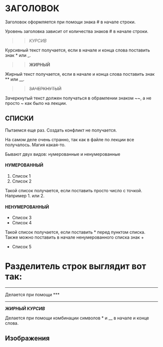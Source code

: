 # ЗАГОЛОВОК

Заголовок оформляется при помощи знака # в начале строки.

Уровень заголовка зависит от количества знаков # в начале строки.

>>*КУРСИВ*

Курсивный текст получается, если в начале и конца слова поставить знак * или _.

>>**ЖИРНЫЙ**

Жирный текст получается, если в начале и конца слова поставить знак ** или __.

>>~~ЗАЧЕРКНУТЫЙ~~

Зачеркнутый текст должен получаться в обрамлении знаком ~~, а не просто ~ как было на лекции.



## СПИСКИ

Пытаемся еще раз. Создать конфликт не получается.

На самом деле очень странно, так как в файле по лекции все получалось. Магия какая-то.

Бывают двух видов: нумерованные и ненумерованные

#### НУМЕРОВАННЫЙ

1. Список 1
2. Список 2

Такой список получается, если поставить просто число с точкой. Например 1. или 2.

#### НЕНУМЕРОВАННЫЙ

* Список 3
* Список 4

Такой список получается, если поставить * перед пунктом списка.
Также можно поставить в начале ненумерованного списка знак +

+ Список 5

# Разделитель строк выглядит вот так:
***
Делается при помощи ***

***

*__ЖИРНЫЙ КУРСИВ__*

Делается при помощи комбинации символов * и __ в начале и конце слова.

## Изображения
